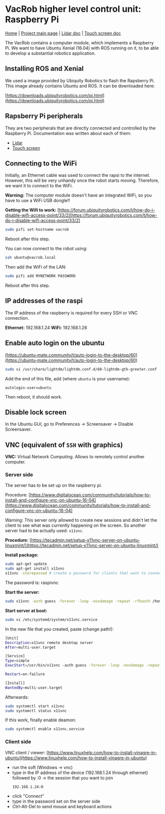 # VacRob higher level control unit: Raspberry Pi

[Home](../../../README.md) | [Project main page](../../vacrob.md) | [Lidar doc](./lidar/lidar.md) | [Touch screen doc](./touchscreen/touchscreen.md)

The VacRob contains a computer module, which implements a Raspberry Pi. We want to have Ubuntu Xenial (16.04) with ROS running on it, to be able to develop a substantial robotics application.

## Installing ROS and Xenial

We used a image provided by Ubiquity Robotics to flash the Rapsberry Pi. This image already contains Ubuntu and ROS. It can be downloaded here:

[https://downloads.ubiquityrobotics.com/pi.html](https://downloads.ubiquityrobotics.com/pi.html)

## Rapsberry Pi peripherals

They are two peripherals that are directly connected and controlled by the Raspberry Pi. Documentation was written about each of them:

- [Lidar](./lidar/lidar.md)
- [Touch screen](./touchScreen/touchScreen.md)

## Connecting to the WiFi

Initially, an Ethernet cable was used to connect the rapsi to the internet. However, this will be very unhandy once the robot starts moving. Therefore, we want it to connect to the WiFi.

**Warning:** The computer module doesn't have an integrated WiFi, so you have to use a WiFi USB dongle!!

**Getting the Wifi to work:** [https://forum.ubiquityrobotics.com/t/how-do-i-disable-wifi-access-point/33/2](https://forum.ubiquityrobotics.com/t/how-do-i-disable-wifi-access-point/33/2)

```bash
sudo pifi set-hostname vacrob
```

Reboot after this step.

You can now connect to the robot using:

```bash
ssh ubuntu@vacrob.local
```

Then add the WiFi of the LAN:

```bash
sudo pifi add MYNETWORK PASSWORD
```

Reboot after this step.

## IP addresses of the raspi

The IP address of the raspberry is required for every SSH or VNC connection.

**Ethernet:** 192.168.1.24
**WiFi:** 192.168.1.26

## Enable auto login on the ubuntu

[https://ubuntu-mate.community/t/auto-login-to-the-desktop/60](https://ubuntu-mate.community/t/auto-login-to-the-desktop/60)

```bash
sudo vi /usr/share/lightdm/lightdm.conf.d/60-lightdm-gtk-greeter.conf
```

Add the end of this file, add (where `ubuntu` is your username):

```
autologin-user=ubuntu
```

Then reboot, it should work.

## Disable lock screen

In the Ubuntu GUI, go to Preferences -> Screensaver -> Disable Screensaver.

## VNC (equivalent of `SSH` with graphics)

**VNC:** Virtual Network Computing. Allows to remotely control another computer.

### Server side

The server has to be set up on the raspberry pi.

Procedure: [https://www.digitalocean.com/community/tutorials/how-to-install-and-configure-vnc-on-ubuntu-16-04](https://www.digitalocean.com/community/tutorials/how-to-install-and-configure-vnc-on-ubuntu-16-04)

Warning: This server only allowed to create new sessions and didn't let the client to see what was currently happening on the screen. So another server had to be actually used: `x11vnc`.

**Procedure:** [https://tecadmin.net/setup-x11vnc-server-on-ubuntu-linuxmint/](https://tecadmin.net/setup-x11vnc-server-on-ubuntu-linuxmint/)

**Install package:**

```bash
sudo apt-get update
sudo apt-get install x11vnc
x11vnc -storepasswd # create a password for clients that want to connect to the server
```

The password is: raspivnc

**Start the server:**

```bash
sudo x11vnc -auth guess -forever -loop -noxdamage -repeat -rfbauth /home/ubuntu/.vnc/passwd -rfbport 5900 -shared
```

**Start server at boot:**

```bash
sudo vi /etc/systemd/system/x11vnc.service
```

In the new file that you created, paste (change path!):

```bash
[Unit]
Description=x11vnc remote desktop server
After=multi-user.target

[Service]
Type=simple
ExecStart=/usr/bin/x11vnc -auth guess -forever -loop -noxdamage -repeat -rfbauth /home/RAHUL/.vnc/passwd -rfbport 5900 -shared

Restart=on-failure

[Install]
WantedBy=multi-user.target
```

Afterwards:

```bash
sudo systemctl start x11vnc
sudo systemctl status x11vnc
```

If this work, finally enable deamon:

```bash
sudo systemctl enable x11vnc.service
```

### Client side

VNC client / viewer: [https://www.linuxhelp.com/how-to-install-vinagre-in-ubuntu](https://www.linuxhelp.com/how-to-install-vinagre-in-ubuntu)

- run the soft (Windows -> vnc)
- type in the IP address of the device (192.168.1.24 through ethernet) followed by :0 -> the session that you want to join
  ```
  192.168.1.24:0
  ```
- click "Connect"
- type in the password set on the server side
- Ctrl-Alt-Del to send mouse and keyboard actions
